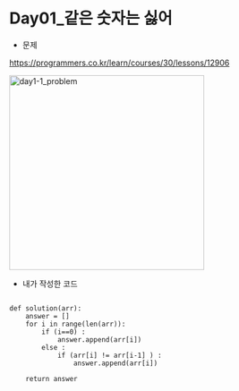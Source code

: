 # **Day01_같은 숫자는 싫어**

* 문제

https://programmers.co.kr/learn/courses/30/lessons/12906

<img width="348" alt="day1-1_problem" src="https://user-images.githubusercontent.com/29175001/50890840-51896f00-143e-11e9-855d-0a0311be3088.png">












* 내가 작성한 코드
```Python3

def solution(arr):
    answer = []
    for i in range(len(arr)):
        if (i==0) :
            answer.append(arr[i]) 
        else :
            if (arr[i] != arr[i-1] ) :
                answer.append(arr[i]) 
        
    return answer
```

